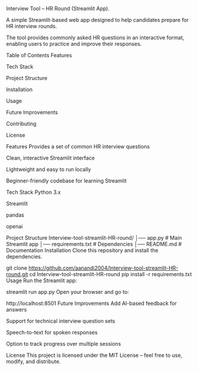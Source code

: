 Interview Tool – HR Round (Streamlit App).

A simple Streamlit-based web app designed to help candidates prepare for HR interview rounds.

The tool provides commonly asked HR questions in an interactive format, enabling users to practice and improve their responses.

Table of Contents
Features

Tech Stack

Project Structure

Installation

Usage

Future Improvements

Contributing

License

Features
Provides a set of common HR interview questions

Clean, interactive Streamlit interface

Lightweight and easy to run locally

Beginner-friendly codebase for learning Streamlit

Tech Stack
Python 3.x

Streamlit

pandas

openai

Project Structure
Interview-tool-streamlit-HR-round/
│── app.py              # Main Streamlit app
│── requirements.txt    # Dependencies
│── README.md           # Documentation
Installation
Clone this repository and install the dependencies.

git clone https://github.com/aanandi2004/Interview-tool-streamlit-HR-round.git
cd Interview-tool-streamlit-HR-round
pip install -r requirements.txt
Usage
Run the Streamlit app:

streamlit run app.py
Open your browser and go to:

http://localhost:8501
Future Improvements
Add AI-based feedback for answers

Support for technical interview question sets

Speech-to-text for spoken responses

Option to track progress over multiple sessions

License
This project is licensed under the MIT License – feel free to use, modify, and distribute.







